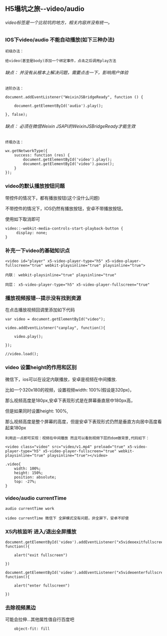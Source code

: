 ## H5塌坑之旅--video/audio
###### video标签是一个比较坑的地方，相关内容并没有统一。

### IOS下video/audio 不能自动播放(如下三种办法)

    初级办法：

    给video(甚至是body)添加一个绑定事件，点击之后调用play方法

###### 缺点： 并没有从根本上解决问题，需要点击一下，影响用户体验

    进阶办法：

    document.addEventListener("WeixinJSBridgeReady", function () {

        document.getElementById('audio').play();

    }, false);

###### 缺点： 必须在微信Weixin JSAPI的WeixinJSBridgeReady才能生效

    终极办法：

    wx.getNetworkType({
        success: function (res) {
            document.getElementById('video').play();
            document.getElementById('video').pause();
        }
    });


### video的默认播放按钮问题

带控件的情况下，都有播放按钮(这个没什么问题)

不带控件的情况下，IOS仍然有播放按钮，安卓不带播放按钮。

使用如下取消即可

    video::-webkit-media-controls-start-playback-button {
         display: none;
    }

### 补充一下video的基础知识点

    <video id="player" x5-video-player-type="h5" x5-video-player-fullscreen="true" webkit-playsinline="true" playsinline="true">

    内联： webkit-playsinline="true" playsinline="true"

    同层： x5-video-player-type="h5" x5-video-player-fullscreen="true"

### 播放视频报错--提示没有找到资源

在点击播放视频回调里添加如下代码

    var video = document.getElementById("video");

    video.addEventListener("canplay", function(){

    	video.play();

    });

    //video.load();

### video 设置height的作用和区别

微信下，ios可以在设定内联播放，安卓是视频在中间播放.

比如一个320x180的视频，设置视频width: 100%(假设是320px)，

那么视频高度是180px,安卓下表现形式是在屏幕垂直居中180px高，

但是如果同时设置height: 100%,

那么视频高度是整个屏幕的高度，但是安卓下表现形式仍然是垂直方向居中高度看起来180px

    利用这一点即可实现：视频在中间播放 而且可以看到视频下层的dom做背景,代码如下：

    <video class="video" src="video/v1.mp4" preload="true" x5-video-player-type="h5" x5-video-player-fullscreen="true" webkit-playsinline="true" playsinline="true"></video>

    .video{
        width: 100%;
        height: 150%;
        position: absolute;
        top: -27%;
    }

### video/audio currentTime

    audio currentTime work

    video currentTime 微信下 全屏模式没有问题，非全屏下，安卓不好使


### X5内核监听 进入/退出全屏播放

    document.getElementById('video').addEventListener("x5videoexitfullscreen", function(){

        alert("exit fullscreen")

    })

    document.getElementById('video').addEventListener("x5videoenterfullscreen", function(){

        alert("enter fullscreen")

    })

### 去除视频黑边

可能会拉伸...其他属性值自行百度吧

```
    object-fit: fill
```
